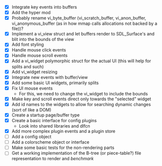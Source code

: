 - [X] Integrate key events into buffers
- [X] Add the hyper mod
- [X] Probably rename vi_byte_buffer (vi_scratch_buffer, vi_anon_buffer, vi_anonymous_buffer (as in how mmap calls allocations not backed by a file))?
- [X] Implement a vi_view struct and let buffers render to SDL_Surface's and blit into the bounds of the view
- [X] Add font styling
- [X] Handle mouse click events
- [X] Handle mouse scroll events
- [X] Add a vi_widget polymorphic struct for the actual UI (this will help for splits and such)
- [X] Add vi_widget resizing
- [X] Integrate new events with buffer/view
- [X] Add some basic UI widgets, primarily splits
- [X] Fix UI mouse events
  - For this, we need to change the vi_widget to include the bounds
- [X] Make key and scroll events direct only towards the "selected" widget
- [X] Add id names to the widgets to allow for searching dynamic changes (sort of like a DOM)
- [X] Create a startup page/buffer type
- [X] Create a basic interface for config plugins
  - Look into shared libraries and dlfcn
- [X] Add more complex plugin events and a plugin store
- [ ] Add a config object
- [ ] Add a colorscheme object or interface
- [ ] Make some basic tests for the non-rendering parts
- [ ] Get a working implementation of the B-tree (or piece-table?) file representation to render and *benchmark*
